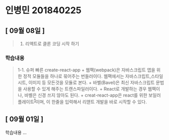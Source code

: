 # 인병민 201840225

## [ 09월 08일 ]
 > 1. 리액트로 클론 코딩 시작 하기
### 학습내용
 > 1-1. 슈퍼 빠른 create-react-app
    + 웹팩(webpack)은 자바스크립트 앱을 위한  정적 모듈들을 하나로 묶어주는 번들러이다.
    웹팩에서는 자바스크립트,스타일 시트, 이미지 등 모든것을 모듈로 본다.
    + 바벨(Bavel)은 최신 자바스크립트 문법을 사용할 수 있게 해주는 트랜스파일러이다.
    + React로 개발하는 경우 웹팩이나, 바벨은 신경 쓰지 않아도 된다.
    + creat-react-app은 react를 위한 보일러 플레이트<sup>[1](#footnote_1)</sup>이며, 이 한줄을 입력해서 리앧트 개발을 바로 시작할 수 있다.

## [ 09월 01일 ]
학습내용
...